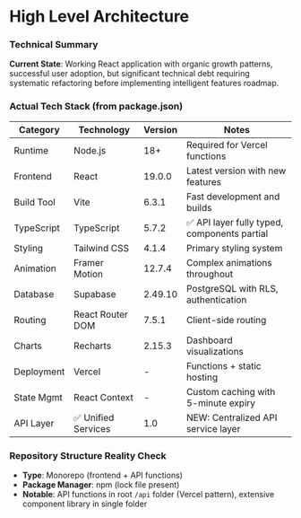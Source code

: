 # High Level Architecture

### Technical Summary

**Current State**: Working React application with organic growth patterns, successful user adoption, but significant technical debt requiring systematic refactoring before implementing intelligent features roadmap.

### Actual Tech Stack (from package.json)

| Category     | Technology               | Version | Notes                                    |
| ------------ | ------------------------ | ------- | ---------------------------------------- |
| Runtime      | Node.js                  | 18+     | Required for Vercel functions            |
| Frontend     | React                    | 19.0.0  | Latest version with new features         |
| Build Tool   | Vite                     | 6.3.1   | Fast development and builds              |
| TypeScript   | TypeScript               | 5.7.2   | ✅ API layer fully typed, components partial |
| Styling      | Tailwind CSS             | 4.1.4   | Primary styling system                   |
| Animation    | Framer Motion            | 12.7.4  | Complex animations throughout            |
| Database     | Supabase                 | 2.49.10 | PostgreSQL with RLS, authentication     |
| Routing      | React Router DOM         | 7.5.1   | Client-side routing                      |
| Charts       | Recharts                 | 2.15.3  | Dashboard visualizations                 |
| Deployment   | Vercel                   | -       | Functions + static hosting               |
| State Mgmt   | React Context            | -       | Custom caching with 5-minute expiry     |
| API Layer    | ✅ Unified Services      | 1.0     | NEW: Centralized API service layer      |

### Repository Structure Reality Check

- **Type**: Monorepo (frontend + API functions)
- **Package Manager**: npm (lock file present)
- **Notable**: API functions in root `/api` folder (Vercel pattern), extensive component library in single folder
